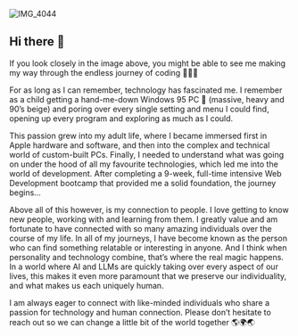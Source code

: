 ![IMG_4044](https://github.com/user-attachments/assets/82a306f2-c5d1-4e77-ac9f-14a413204f65)
## Hi there 👋
If you look closely in the image above, you might be able to see me making my way through the endless journey of coding 👨🏻‍💻

For as long as I can remember, technology has fascinated me. I remember as a child getting a hand-me-down Windows 95 PC 💾 (massive, heavy and 90’s beige) and poring over every single setting and menu I could find, opening up every program and exploring as much as I could. 
 
This passion grew into my adult life, where I became immersed first in Apple hardware and software, and then into the complex and technical world of custom-built PCs. Finally, I needed to understand what was going on under the hood of all my favourite technologies, which led me into the world of development. After completing a 9-week, full-time intensive Web Development bootcamp that provided me a solid foundation, the journey begins…

Above all of this however, is my connection to people. I love getting to know new people, working with and learning from them. I greatly value and am fortunate to have connected with so many amazing individuals over the course of my life. In all of my journeys, I have become known as the person who can find something relatable or interesting in anyone. And I think when personality and technology combine, that’s where the real magic happens. In a world where AI and LLMs are quickly taking over every aspect of our lives, this makes it even more paramount that we preserve our individuality, and what makes us each uniquely human.

I am always eager to connect with like-minded individuals who share a passion for technology and human connection. Please don’t hesitate to reach out so we can change a little bit of the world together 🌎🌍🌏

<!--
**sugihenson/sugihenson** is a ✨ _special_ ✨ repository because its `README.md` (this file) appears on your GitHub profile.

Here are some ideas to get you started:

- 🔭 I’m currently working on ...
- 🌱 I’m currently learning ...
- 👯 I’m looking to collaborate on ...
- 🤔 I’m looking for help with ...
- 💬 Ask me about ...
- 📫 How to reach me: ...
- 😄 Pronouns: ...
- ⚡ Fun fact: ...
-->
